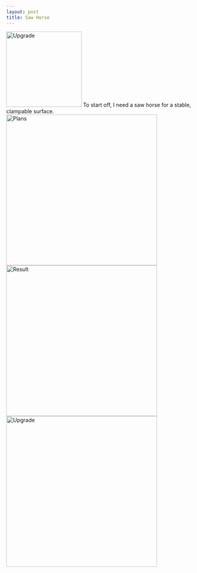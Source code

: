 ```yaml
---
layout: post
title: Saw Horse
---
```

<img src="{{ site.baseurl }}/images/crafts/saw_horse/02.jpg" alt="Upgrade" style="width: 200px;"/>  
<!--more-->
To start off, I need a saw horse for a stable, clampable surface.  
<img src="{{ site.baseurl }}/images/crafts/saw_horse/00.jpg" alt="Plans" style="width: 400px;"/>  
<img src="{{ site.baseurl }}/images/crafts/saw_horse/01.jpg" alt="Result" style="width: 400px;"/>  
<img src="{{ site.baseurl }}/images/crafts/saw_horse/02.jpg" alt="Upgrade" style="width: 400px;"/>  
